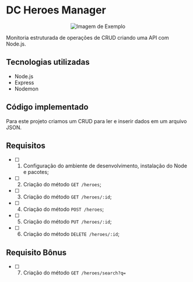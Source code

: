 # DC Heroes Manager

<p align="center">
  <img src="https://github.com/joanamds/dc-heroes-manager/assets/106452876/9866d3ca-6678-4378-b236-d5d1d989b03a" alt="Imagem de Exemplo">
</p>

Monitoria estruturada de operações de CRUD criando uma API com Node.js.

## Tecnologias utilizadas 
- Node.js
- Express
- Nodemon

## Código implementado 

Para este projeto criamos um CRUD para ler e inserir dados em um arquivo JSON. 

## Requisitos

- [ ] 1. Configuração do ambiente de desenvolvimento, instalação do Node e pacotes;
- [ ] 2. Criação do método `GET /heroes`;
- [ ] 3. Criação do método `GET /heroes/:id`;
- [ ] 4. Criação do método `POST /heroes`;
- [ ] 5. Criação do método `PUT /heroes/:id`;
- [ ] 6. Criação do método `DELETE /heroes/:id`;

## Requisito Bônus
- [ ] 7. Criação do método `GET /heroes/search?q=`


